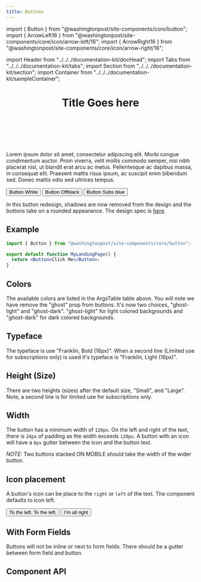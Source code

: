 ```yaml
--- 
title: Buttons 
---
```

import { Button } from "@washingtonpost/site-components/core/button";
import { ArrowLeft16 } from "@washingtonpost/site-components/core/icon/arrow-left/16";
import { ArrowRight16 } from "@washingtonpost/site-components/core/icon/arrow-right/16";

import Header from "../../../documentation-kit/docHead";
import Tabs from "../../../documentation-kit/tabs";
import Section from "../../../documentation-kit/section";
import Container from "../../../documentation-kit/sampleContainer";


# <Header>Title Goes here</Header>

<!-- Description of component -->
<p className="font-xs font-light font--subhead">
Lorem ipsum dolor sit amet, consectetur adipiscing elit. Morbi congue condimentum auctor. Proin viverra, velit mollis commodo semper, nisi nibh placerat nisl, ut blandit erat arcu ac metus. Pellentesque ac dapibus massa, in consequat elit. Praesent mattis risus ipsum, ac suscipit enim bibendum sed. Donec mattis odio sed ultrices tempus. 
</p>

<!-- Live Example of component -->
<Container>
  <Button className="mr-sm"  color="white" >
    Button White
  </Button>
  <Button  color="offblack" >
    Button Offblack
  </Button>
  <Button className="ml-sm"  color="subs-blue" >
    Button Subs blue
  </Button>
</Container>

<!-- Tabs between design & implementation -->
<Tabs isDesignDoc={false} relatedUrl="design-docs/uncategorized/button"/>



In this button redesign, shadows are now removed from the design and the buttons take on a rounded appearance. The design spec is [here](https://washpost.invisionapp.com/d/main#/console/19919949/420203655/preview).

<Canvas>
  <Story id="button--default"></Story>
</Canvas>

## Example

```jsx
import { Button } from "@washingtonpost/site-components/core/button";

export default function MyLandingPage() {
  return <Button>Click Me</Button>;
}
```

## Colors

The available colors are listed in the ArgsTable table above. You will note we have remove the "ghost" prop from buttons. It's now two choices, "ghost-light" and "ghost-dark". "ghost-light" for light colored backgrounds and "ghost-dark" for dark colored backgrounds.

## Typeface

The typeface is use "Franklin, Bold (16px)". When a second line (Limited use for subscriptions only) is used it's typeface is "Franklin, Light (16px)".

## Height (Size)

There are two heights (sizes) after the default size, "Small", and "Large". Note, a second line is for limited use for subscriptions only.

## Width

The button has a minimum width of `120px`. On the left and right of the text, there is `24px` of padding as the width exceeds `120px`. A button with an icon will have a `8px` gutter between the icon and the button text.

_NOTE:_ Two buttons stacked ON MOBILE should take the width of the wider button.

## Icon placement

A button's icon can be place to the `right` or `left` of the text. The component defaults to icon left.

  <Button renderIcon={ArrowLeft16} color="white" iconPlacement="left">
    To the left. To the left.
  </Button>
  <Button renderIcon={ArrowRight16} color="white" iconPlacement="right">
    I’m all right
  </Button>


## With Form Fields

Buttons will not be inline or next to form fields. There should be a gutter between form field and button.

## Component API

<ArgsTable of={Button} />

